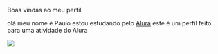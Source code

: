 Boas vindas ao meu perfil

olá meu nome é Paulo
estou estudando pelo [Alura](https://www.alura.com.br) 
este é um perfil feito para uma atividade do Alura

![](https://media1.tenor.com/m/M3lexDdZRTEAAAAd/pixel-art.gif)
